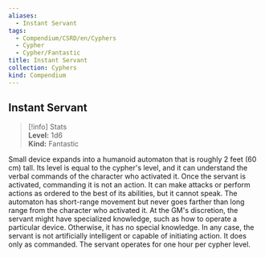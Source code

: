 ```yaml
---
aliases:
  - Instant Servant
tags:
  - Compendium/CSRD/en/Cyphers
  - Cypher
  - Cypher/Fantastic
title: Instant Servant
collection: Cyphers
kind: Compendium
---
```

## Instant Servant  
>[!info] Stats  
> **Level:** 1d6  
> **Kind:** Fantastic
  
Small device expands into a humanoid automaton that is roughly 2 feet (60 cm) tall. Its level is equal to the cypher's level, and it can understand the verbal commands of the character who activated it. Once the servant is activated, commanding it is not an action. It can make attacks or perform actions as ordered to the best of its abilities, but it cannot speak. The automaton has short-range movement but never goes farther than long range from the character who activated it. At the GM's discretion, the servant might have specialized knowledge, such as how to operate a particular device. Otherwise, it has no special knowledge. In any case, the servant is not artificially intelligent or capable of initiating action. It does only as commanded. The servant operates for one hour per cypher level.